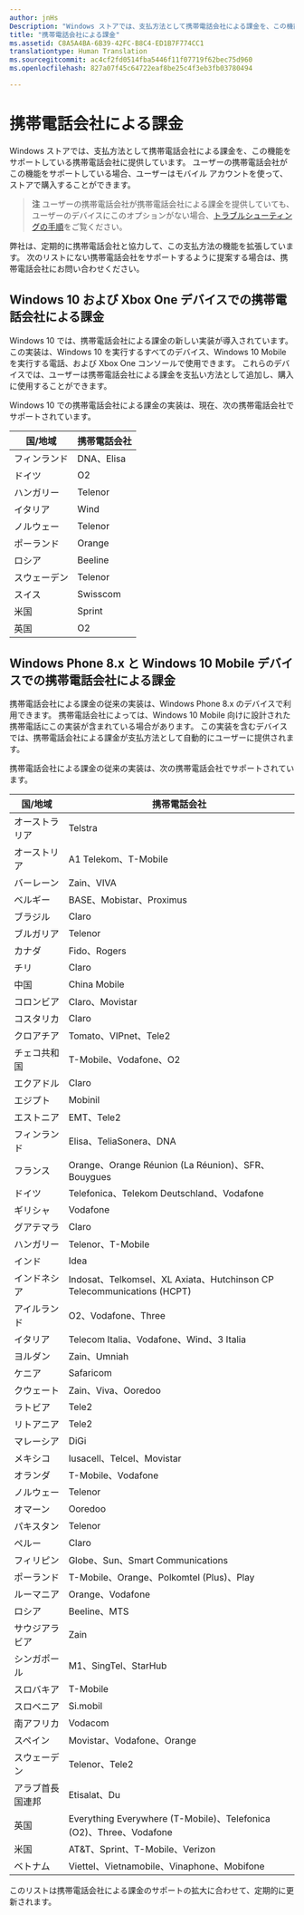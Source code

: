 ```yaml
---
author: jnHs
Description: "Windows ストアでは、支払方法として携帯電話会社による課金を、この機能をサポートしている携帯電話会社に提供しています。"
title: "携帯電話会社による課金"
ms.assetid: C8A5A4BA-6B39-42FC-B8C4-ED1B7F774CC1
translationtype: Human Translation
ms.sourcegitcommit: ac4cf2fd0514fba5446f11f07719f62bec75d960
ms.openlocfilehash: 827a07f45c64722eaf8be25c4f3eb3fb03780494

---
```


# 携帯電話会社による課金


Windows ストアでは、支払方法として携帯電話会社による課金を、この機能をサポートしている携帯電話会社に提供しています。 ユーザーの携帯電話会社がこの機能をサポートしている場合、ユーザーはモバイル アカウントを使って、ストアで購入することができます。

> **注**  ユーザーの携帯電話会社が携帯電話会社による課金を提供していても、ユーザーのデバイスにこのオプションがない場合、[トラブルシューティングの手順](http://go.microsoft.com/fwlink/p/?LinkId=523993)をご覧ください。

弊社は、定期的に携帯電話会社と協力して、この支払方法の機能を拡張しています。 次のリストにない携帯電話会社をサポートするように提案する場合は、携帯電話会社にお問い合わせください。

## Windows 10 および Xbox One デバイスでの携帯電話会社による課金

Windows 10 では、携帯電話会社による課金の新しい実装が導入されています。 この実装は、Windows 10 を実行するすべてのデバイス、Windows 10 Mobile を実行する電話、および Xbox One コンソールで使用できます。 これらのデバイスでは、ユーザーは携帯電話会社による課金を支払い方法として追加し、購入に使用することができます。 

Windows 10 での携帯電話会社による課金の実装は、現在、次の携帯電話会社でサポートされています。

| 国/地域  | 携帯電話会社 |
|-----------------|------------------|
| フィンランド         | DNA、Elisa       |
| ドイツ         | O2               |
| ハンガリー         | Telenor          |
| イタリア           | Wind             |
| ノルウェー          | Telenor          |
| ポーランド          | Orange           |
| ロシア          | Beeline          |
| スウェーデン          | Telenor          |
| スイス     | Swisscom         |
| 米国   | Sprint           |
| 英国  | O2               |

 

## Windows Phone 8.x と Windows 10 Mobile デバイスでの携帯電話会社による課金


携帯電話会社による課金の従来の実装は、Windows Phone 8.x のデバイスで利用できます。 携帯電話会社によっては、Windows 10 Mobile 向けに設計された携帯電話にこの実装が含まれている場合があります。 この実装を含むデバイスでは、携帯電話会社による課金が支払方法として自動的にユーザーに提供されます。

携帯電話会社による課金の従来の実装は、次の携帯電話会社でサポートされています。

| 国/地域       | 携帯電話会社                                                   |
|----------------------|--------------------------------------------------------------------|
| オーストラリア            | Telstra                                                            |
| オーストリア              | A1 Telekom、T-Mobile                                               |
| バーレーン              | Zain、VIVA                                                         |
| ベルギー              | BASE、Mobistar、Proximus                                           |
| ブラジル               | Claro                                                              |
| ブルガリア             | Telenor                                                            |
| カナダ               | Fido、Rogers                                                       |
| チリ                | Claro                                                              |
| 中国                | China Mobile                                                       |
| コロンビア             | Claro、Movistar                                                    |
| コスタリカ           | Claro                                                              |
| クロアチア              | Tomato、VIPnet、Tele2                                              |
| チェコ共和国       | T-Mobile、Vodafone、O2                                             |
| エクアドル              | Claro                                                              |
| エジプト                | Mobinil                                                            |
| エストニア              | EMT、Tele2                                                         |
| フィンランド              | Elisa、TeliaSonera、DNA                                            |
| フランス               | Orange、Orange Réunion (La Réunion)、SFR、Bouygues                 |
| ドイツ              | Telefonica、Telekom Deutschland、Vodafone                          |
| ギリシャ               | Vodafone                                                           |
| グアテマラ            | Claro                                                              |
| ハンガリー              | Telenor、T-Mobile                                                  |
| インド                | Idea                                                               |
| インドネシア            | Indosat、Telkomsel、XL Axiata、Hutchinson CP Telecommunications (HCPT)     |
| アイルランド              | O2、Vodafone、Three                                                |
| イタリア                | Telecom Italia、Vodafone、Wind、3 Italia                           |
| ヨルダン               | Zain、Umniah                                                       |
| ケニア                | Safaricom                                                          |
| クウェート               | Zain、Viva、Ooredoo                                                |
| ラトビア               | Tele2                                                              |
| リトアニア            | Tele2                                                              |
| マレーシア             | DiGi                                                               |
| メキシコ               | Iusacell、Telcel、Movistar                                         |
| オランダ          | T-Mobile、Vodafone                                                 |
| ノルウェー               | Telenor                                                            |
| オマーン                 | Ooredoo                                                            |
| パキスタン             | Telenor                                                            |
| ペルー                 | Claro                                                              |
| フィリピン          | Globe、Sun、Smart Communications                                   |
| ポーランド               | T-Mobile、Orange、Polkomtel (Plus)、Play                           |
| ルーマニア              | Orange、Vodafone                                                   |
| ロシア               | Beeline、MTS                                                       |
| サウジアラビア         | Zain                                                               |
| シンガポール            | M1、SingTel、StarHub                                               |
| スロバキア             | T-Mobile                                                           |
| スロベニア             | Si.mobil                                                           |
| 南アフリカ         | Vodacom                                                            |
| スペイン                | Movistar、Vodafone、Orange                                         |
| スウェーデン               | Telenor、Tele2                                                     |
| アラブ首長国連邦 | Etisalat、Du                                                       |
| 英国       | Everything Everywhere (T-Mobile)、Telefonica (O2)、Three、Vodafone |
| 米国        | AT&T、Sprint、T-Mobile、Verizon                                    |
| ベトナム              | Viettel、Vietnamobile、Vinaphone、Mobifone                         |

 

このリストは携帯電話会社による課金のサポートの拡大に合わせて、定期的に更新されます。

 

 







<!--HONumber=Nov16_HO1-->


